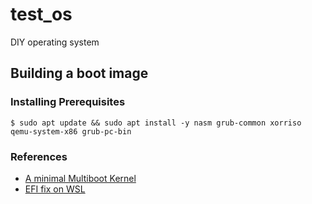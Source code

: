 # test_os

DIY operating system

## Building a boot image

### Installing Prerequisites

```
$ sudo apt update && sudo apt install -y nasm grub-common xorriso qemu-system-x86 grub-pc-bin
```

### References

* [A minimal Multiboot Kernel](https://os.phil-opp.com/multiboot-kernel/)
* [EFI fix on WSL](https://github.com/microsoft/WSL/issues/1043)
